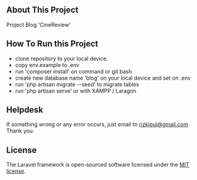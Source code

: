 
## About This Project

Project Blog 'CineReview'

## How To Run this Project

- clone repository to your local device.
- copy env.example to .env
- run 'composer install' on command or git bash
- create new database name 'blog' on your local device and set on .env
- run 'php artisan migrate --seed' to migrate tables
- run 'php artisan serve' or with XAMPP / Laragon

## Helpdesk

If something wrong or any error occurs, just email to rizkipuj@gmail.com
Thank you.

## License

The Laravel framework is open-sourced software licensed under the [MIT license](https://opensource.org/licenses/MIT).
